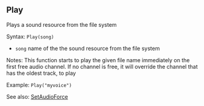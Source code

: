 ## Play

Plays a sound resource from the file system

Syntax: `Play(song)`

* `song` name of the the sound resource from the file system

Notes: This function starts to play the given file name immediately on the first free audio channel. If no channel is free, it will override the channel that has the oldest track, to play

Example: `Play("myvoice")`

See also: [SetAudioForce](/api-native-functions/setaudioforce.md)

